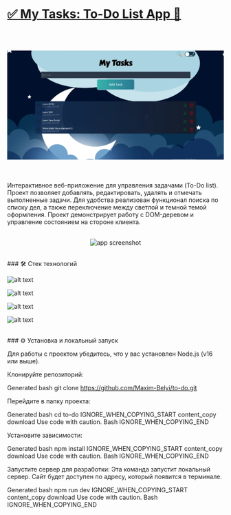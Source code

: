 <h1> <a href="https://maxim-belyi.github.io/to-do/" target="_blank">
✅ My Tasks: To-Do List App 📝 </a> </h1>
<br>
<br>
<p align="center">
  <img src="img/screenshot.webp" alt="app screenshot" width="800">
</p>
<br>
<br>
Интерактивное веб-приложение для управления задачами (To-Do list).
<br>
Проект позволяет добавлять, редактировать, удалять и отмечать выполненные задачи. Для удобства реализован функционал поиска по списку дел, а также переключение между светлой и темной темой оформления. Проект демонстрирует работу с DOM-деревом и управление состоянием на стороне клиента.
<br>
<br>
<p align="center">
<img src="input_file_1.png" alt="app screenshot" width="800">
</p>
<br>
### 🛠️ Стек технологий


![alt text](https://img.shields.io/badge/-HTML5-orange?logo=html5&logoColor=white)


![alt text](https://img.shields.io/badge/-CSS3-blue?logo=css3&logoColor=white)


![alt text](https://img.shields.io/badge/-SCSS-CC6699?logo=sass&logoColor=white)


![alt text](https://img.shields.io/badge/-JavaScript-yellow?logo=javascript&logoColor=black)

<br>
### ⚙️ Установка и локальный запуск

Для работы с проектом убедитесь, что у вас установлен Node.js (v16 или выше).

Клонируйте репозиторий:

Generated bash
git clone https://github.com/Maxim-Belyi/to-do.git

Перейдите в папку проекта:

Generated bash
cd to-do
IGNORE_WHEN_COPYING_START
content_copy
download
Use code with caution.
Bash
IGNORE_WHEN_COPYING_END

Установите зависимости:

Generated bash
npm install
IGNORE_WHEN_COPYING_START
content_copy
download
Use code with caution.
Bash
IGNORE_WHEN_COPYING_END

Запустите сервер для разработки:
Эта команда запустит локальный сервер. Сайт будет доступен по адресу, который появится в терминале.

Generated bash
npm run dev
IGNORE_WHEN_COPYING_START
content_copy
download
Use code with caution.
Bash
IGNORE_WHEN_COPYING_END



